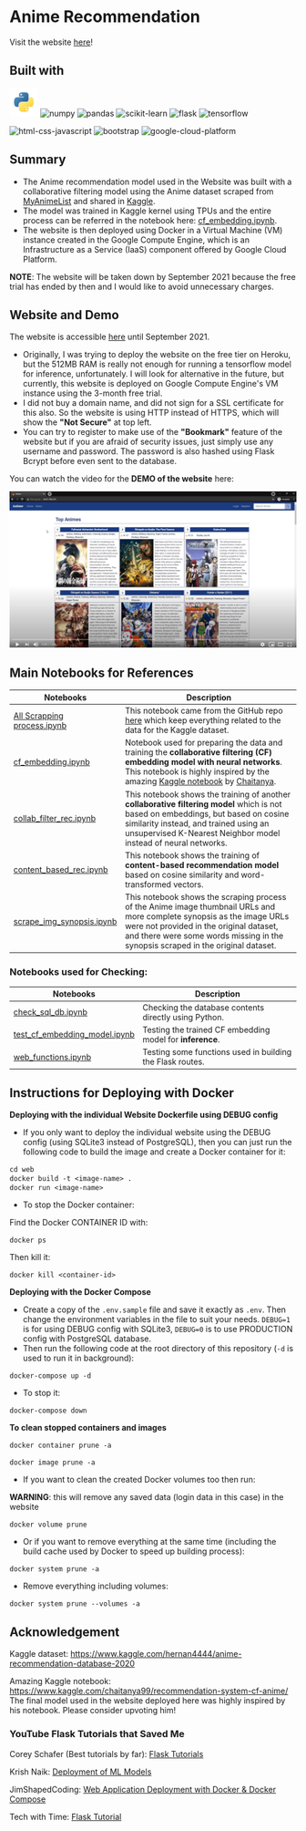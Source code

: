 # Anime Recommendation

Visit the website [here](http://34.87.106.210/)!

## Built with
<img height="50" src="https://raw.githubusercontent.com/github/explore/80688e429a7d4ef2fca1e82350fe8e3517d3494d/topics/python/python.png" alt="python"> <img height="50" src="https://raw.githubusercontent.com/numpy/numpy/7e7f4adab814b223f7f917369a72757cd28b10cb/branding/icons/numpylogo.svg" alt="numpy"> <img height="50" src="https://raw.githubusercontent.com/pandas-dev/pandas/761bceb77d44aa63b71dda43ca46e8fd4b9d7422/web/pandas/static/img/pandas.svg" alt="pandas"> <img height="50" src="https://upload.wikimedia.org/wikipedia/commons/thumb/0/05/Scikit_learn_logo_small.svg/1280px-Scikit_learn_logo_small.svg.png" alt="scikit-learn"> <img height="50" src="https://upload.wikimedia.org/wikipedia/commons/thumb/3/3c/Flask_logo.svg/1280px-Flask_logo.svg.png" alt="flask"> <img height="50" src="https://idroot.us/wp-content/uploads/2019/03/TensorFlow-logo.png" alt="tensorflow">

<img height="60" src="https://i.pinimg.com/originals/42/3b/97/423b97b41c8b420d28e84f9b07a530ec.png" alt="html-css-javascript">  <img height="60" src="https://i.pinimg.com/originals/c1/78/5d/c1785d50a929254419fa4aad0560b058.png" alt="bootstrap">  <img height="60" src="https://i.pinimg.com/originals/40/58/3b/40583b9485486616cc310cf5c5282b85.png" alt="google-cloud-platform">

## Summary
- The Anime recommendation model used in the Website was built with a collaborative filtering model using the Anime dataset scraped from [MyAnimeList](https://myanimelist.net/) and shared in [Kaggle](https://www.kaggle.com/hernan4444/anime-recommendation-database-2020).
- The model was trained in Kaggle kernel using TPUs and the entire process can be referred in the notebook here: [cf_embedding.ipynb](https://github.com/ansonnn07/Anime-Recommendation/blob/main/web/cf_embedding.ipynb).
- The website is then deployed using Docker in a Virtual Machine (VM) instance created in the Google Compute Engine, which is an Infrastructure as a Service (IaaS) component offered by Google Cloud Platform.

**NOTE**: The website will be taken down by September 2021 because the free trial has ended by then and I would like to avoid unnecessary charges.

## Website and Demo
The website is accessible [here](http://34.87.106.210/) until September 2021.
- Originally, I was trying to deploy the website on the free tier on Heroku, but the 512MB RAM is really not enough for running a tensorflow model for inference, unfortunately. I will look for alternative in the future, but currently, this website is deployed on Google Compute Engine's VM instance using the 3-month free trial.
- I did not buy a domain name, and did not sign for a SSL certificate for this also. So the website is using HTTP instead of HTTPS, which will show the **"Not Secure"** at top left.
- You can try to register to make use of the **"Bookmark"** feature of the website but if you are afraid of security issues, just simply use any username and password. The password is also hashed using Flask Bcrypt before even sent to the database.

You can watch the video for the **DEMO of the website** here:

[![website demo](website_demo.png)](https://youtu.be/SgnyXSIhGR8)


## Main Notebooks for References
| Notebooks                                                                                                                      | Description                                                                                                                                                                                                                                                                                                            |
|--------------------------------------------------------------------------------------------------------------------------------|------------------------------------------------------------------------------------------------------------------------------------------------------------------------------------------------------------------------------------------------------------------------------------------------------------------------|
| [All Scrapping process.ipynb](https://github.com/ansonnn07/Anime-Recommendation/blob/main/web/All%20Scrapping%20process.ipynb) | This notebook came from the GitHub repo [here](https://github.com/Hernan4444/MyAnimeList-Database) which keep everything related to the data for the Kaggle dataset.                                                                                                                                                   |
| [cf_embedding.ipynb](https://github.com/ansonnn07/Anime-Recommendation/blob/main/web/cf_embedding.ipynb)                       | Notebook used for preparing the data and training the **collaborative filtering (CF) embedding model with neural networks**. This notebook is highly inspired by the amazing [Kaggle notebook](https://www.kaggle.com/chaitanya99/recommendation-system-cf-anime/) by [Chaitanya](https://www.kaggle.com/chaitanya99). |
| [collab_filter_rec.ipynb](https://github.com/ansonnn07/Anime-Recommendation/blob/main/web/collab_filter_rec.ipynb)             | This notebook shows the training of another **collaborative filtering model** which is not based on embeddings, but based on cosine similarity instead, and trained using an unsupervised K-Nearest Neighbor model instead of neural networks.                                                                         |
| [content_based_rec.ipynb](https://github.com/ansonnn07/Anime-Recommendation/blob/main/web/content_based_rec.ipynb)             | This notebook shows the training of **content-based recommendation model** based on cosine similarity and word-transformed vectors.                                                                                                                                                                                    |
| [scrape_img_synopsis.ipynb](https://github.com/ansonnn07/Anime-Recommendation/blob/main/web/scrape_img_synopsis.ipynb)         | This notebook shows the scraping process of the Anime image thumbnail URLs and more complete synopsis as the image URLs were not provided in the original dataset, and there were some words missing in the synopsis scraped in the original dataset.                                                                  |

### Notebooks used for Checking:
| Notebooks                                                                                                                      | Description                                               |
|--------------------------------------------------------------------------------------------------------------------------------|-----------------------------------------------------------|
| [check_sql_db.ipynb](https://github.com/ansonnn07/Anime-Recommendation/blob/main/web/check_sql_db.ipynb)                       | Checking the database contents directly using Python.     |
| [test_cf_embedding_model.ipynb](https://github.com/ansonnn07/Anime-Recommendation/blob/main/web/test_cf_embedding_model.ipynb) | Testing the trained CF embedding model for **inference**. |
| [web_functions.ipynb](https://github.com/ansonnn07/Anime-Recommendation/blob/main/web/web_functions.ipynb)                     | Testing some functions used in building the Flask routes. |

## Instructions for Deploying with Docker
**Deploying with the individual Website Dockerfile using DEBUG config**
- If you only want to deploy the individual website using the DEBUG config (using SQLite3 instead of PostgreSQL), then you can just run the following code to build the image and create a Docker container for it:

```
cd web
docker build -t <image-name> .
docker run <image-name>
```
- To stop the Docker container:

Find the Docker CONTAINER ID with:
```
docker ps
```
Then kill it:
```
docker kill <container-id>
```
**Deploying with the Docker Compose**
- Create a copy of the `.env.sample` file and save it exactly as `.env`. Then change the environment variables in the file to suit your needs. `DEBUG=1` is for using DEBUG config with SQLite3, `DEBUG=0` is to use PRODUCTION config with PostgreSQL database.
- Then run the following code at the root directory of this repository (`-d` is used to run it in background):

```
docker-compose up -d
```
- To stop it:
```
docker-compose down
```
**To clean stopped containers and images**
```
docker container prune -a
```
```
docker image prune -a
```
- If you want to clean the created Docker volumes too then run:

**WARNING**: this will remove any saved data (login data in this case) in the website
```
docker volume prune
```
- Or if you want to remove everything at the same time (including the build cache used by Docker to speed up building process):
```
docker system prune -a
```
- Remove everything including volumes:
```
docker system prune --volumes -a
```

## Acknowledgement

Kaggle dataset: https://www.kaggle.com/hernan4444/anime-recommendation-database-2020 <br>

Amazing Kaggle notebook: https://www.kaggle.com/chaitanya99/recommendation-system-cf-anime/ <br> The final model used in the website deployed here was highly inspired by his notebook. Please consider upvoting him!

### YouTube Flask Tutorials that Saved Me
Corey Schafer (Best tutorials by far): [Flask Tutorials](https://youtube.com/playlist?list=PL-osiE80TeTs4UjLw5MM6OjgkjFeUxCYH)

Krish Naik: [Deployment of ML Models](https://www.youtube.com/playlist?list=PLZoTAELRMXVOAvUbePX1lTdxQR8EY35Z1)

JimShapedCoding: [Web Application Deployment with Docker & Docker Compose](https://www.youtube.com/playlist?list=PLOkVupluCIjtjNDlZOb2ebib1aIvAivhx)

Tech with Time: [Flask Tutorial](https://youtu.be/dam0GPOAvVI)